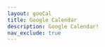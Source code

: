 ```yaml
---
layout: gooCal
title: Google Calendar
description: Google Calendar!
nav_exclude: true
---
```


<meta charset='utf-8' />
<link href='fullcalendar/main.css' rel='stylesheet' />
<script src='fullcalendar/main.js'></script>
<script>

	document.addEventListener('DOMContentLoaded', function() {
		var calendarEl = document.getElementById('calendar');
		var calendar = new FullCalendar.Calendar(calendarEl, {
			initialView: 'dayGridMonth'
		});
		calendar.render();
	});

</script>

